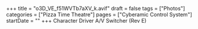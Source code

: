 +++
title = "o3D_VE_f51WVTb7aXV_k.avif"
draft = false
tags = ["Photos"]
categories = ["Pizza Time Theatre"]
pages = ["Cyberamic Control System"]
startDate = ""
+++
Character Driver A/V Switcher (Rev E)
